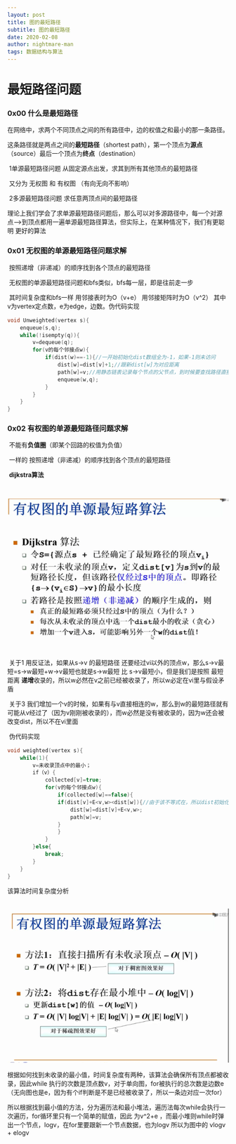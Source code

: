 ```yaml
---
layout: post
title: 图的最短路径
subtitle: 图的最短路径
date: 2020-02-08
author: nightmare-man
tags: 数据结构与算法
---
```

# 		最短路径问题

### 0x00 什么是最短路径

​	在网络中，求两个不同顶点之间的所有路径中，边的权值之和最小的那一条路径。

这条路径就是两点之间的**最短路径**（shortest path），第一个顶点为**源点**（source）最后一个顶点为**终点**（destination）

​	1单源最短路径问题 从固定源点出发，求其到所有其他顶点的最短路径

​			又分为 无权图 和 有权图 （有向无向不影响）

​	2多源最短路径问题 求任意两顶点间的最短路径

理论上我们学会了求单源最短路径问题后，那么可以对多源路径中，每一个对源点-->到顶点都用一遍单源最短路径算法，但实际上，在某种情况下，我们有更聪明 更好的算法

### 0x01 无权图的单源最短路径问题求解

​	按照递增（非递减）的顺序找到各个顶点的最短路径

​	无权图的单源最短路径问题和bfs类似，bfs每一层，即是往前走一步  

​	其时间复杂度和bfs一样 用邻接表时为O（v+e） 用邻接矩阵时为O（v^2） 其中v为vertex定点数，e为edge，边数。伪代码实现

```c
void Unweighted(vertex s){
  	enqueue(s,q);
    while(!isempty(q)){
        v=dequeue(q);
        for(v的每个邻接点w){
            if(dist(w)==-1){//一开始初始化dist数组全为-1，如果-1则未访问
                dist[w]=dist[v]+1;//跟新dist[w]为对应距离
                path[w]=v;//用静态链表记录每个节点的父节点，到时候要查找路径直接不断读取对应父节点
                enqueue(w,q);
            }
        }
    }
}
```

### 0x02 有权图的单源最短路径问题求解

​	不能有**负值圈**（即某个回路的权值为负值）

​	一样的 按照递增（非递减）的顺序找到各个顶点的最短路径

​	**dijkstra算法**    

​	

![QQ截图20200208143513](/assets/img/QQ截图20200208143513.png)

​		关于1 用反证法，如果从s->v 的最短路径 还要经过vi以外的顶点w，那么s->v最短=s->w最短+w->v最短也就是s->w最短 比 s->v最短小，但是我们是按照 最短距离 **递增**收录的，所以w必然在v之前已经被收录了，所以w必定在vi里与假设矛盾

​		关于3 我们增加一个v的时候，如果有与v直接相连的w，那么到w的最短路径就有可能从v经过了（因为v刚刚被收录的），而w必然是没有被收录的，因为w还会被改变dist，所以不在vi里面

​		伪代码实现

```c
void weighted(vertex s){
    while(1){
        v=未收录顶点中的最小；
        if（v）{
            collected[v]=true;
            for(v的每个邻接点w){
                if(collected[w]==false){
                if(dist[v]+E<v,w><dist[w]){//由于该不等式在，所以dist初始化为正无穷
                    dist[w]=dist[v]+E<v,w>;
                    path[w]=v;
                }
                }
            }   
        }else{
            break;
        }
    }
}
```

该算法时间复杂度分析

​		![QQ截图20200208145223](/assets/img/QQ截图20200208145223.png)

​	根据如何找到未收录的最小值，时间复杂度有两种，该算法会确保所有顶点都被收录，因此while 执行的次数是顶点数v，对于单向图，for被执行的总次数是边数e（无向图也是e，因为有个if判断是不是已经被收录了，所以一条边对应一次for）

​	所以根据找到最小值的方法，分为遍历法和最小堆法，遍历法每次while会执行一次遍历，for循环里只有一个简单的赋值，因此 为v^2+e ，而最小堆则while时弹出一个节点，logv，在for里要跟新一个节点数据，也为logv  所以为图中的 vlogv + elogv